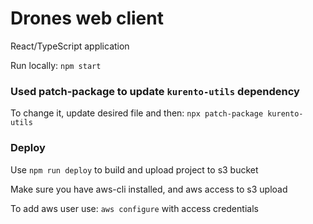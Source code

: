 # Drones web client

React/TypeScript application

Run locally:
`npm start`


### Used patch-package to update `kurento-utils` dependency
To change it, update desired file and then:
`npx patch-package kurento-utils`

### Deploy

Use `npm run deploy`
to build and upload project to s3 bucket

Make sure you have aws-cli installed, and aws access to s3 upload

To add aws user use: `aws configure`
with access credentials